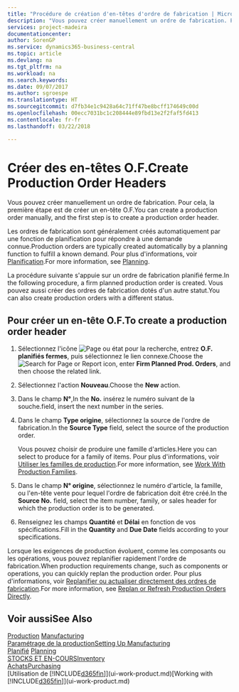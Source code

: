 ```yaml
---
title: "Procédure de création d'en-têtes d'ordre de fabrication | Microsoft Docs"
description: "Vous pouvez créer manuellement un ordre de fabrication. Pour cela, la première étape est de créer un en-tête O.F."
services: project-madeira
documentationcenter: 
author: SorenGP
ms.service: dynamics365-business-central
ms.topic: article
ms.devlang: na
ms.tgt_pltfrm: na
ms.workload: na
ms.search.keywords: 
ms.date: 09/07/2017
ms.author: sgroespe
ms.translationtype: HT
ms.sourcegitcommit: d7fb34e1c9428a64c71ff47be8bcff174649c00d
ms.openlocfilehash: 00ecc7031bc1c208444e89fbd13e2f2faf5fd413
ms.contentlocale: fr-fr
ms.lasthandoff: 03/22/2018

---
```

# <a name="create-production-order-headers"></a><span data-ttu-id="a3eda-103">Créer des en-têtes O.F.</span><span class="sxs-lookup"><span data-stu-id="a3eda-103">Create Production Order Headers</span></span>
<span data-ttu-id="a3eda-104">Vous pouvez créer manuellement un ordre de fabrication. Pour cela, la première étape est de créer un en-tête O.F.</span><span class="sxs-lookup"><span data-stu-id="a3eda-104">You can create a production order manually, and the first step is to create a production order header.</span></span>

<span data-ttu-id="a3eda-105">Les ordres de fabrication sont généralement créés automatiquement par une fonction de planification pour répondre à une demande connue.</span><span class="sxs-lookup"><span data-stu-id="a3eda-105">Production orders are typically created automatically by a planning function to fulfill a known demand.</span></span> <span data-ttu-id="a3eda-106">Pour plus d'informations, voir [Planification](production-planning.md).</span><span class="sxs-lookup"><span data-stu-id="a3eda-106">For more information, see [Planning](production-planning.md).</span></span>   

<span data-ttu-id="a3eda-107">La procédure suivante s'appuie sur un ordre de fabrication planifié ferme.</span><span class="sxs-lookup"><span data-stu-id="a3eda-107">In the following procedure, a firm planned production order is created.</span></span> <span data-ttu-id="a3eda-108">Vous pouvez aussi créer des ordres de fabrication dotés d'un autre statut.</span><span class="sxs-lookup"><span data-stu-id="a3eda-108">You can also create production orders with a different status.</span></span>  

## <a name="to-create-a-production-order-header"></a><span data-ttu-id="a3eda-109">Pour créer un en-tête O.F.</span><span class="sxs-lookup"><span data-stu-id="a3eda-109">To create a production order header</span></span>  
1.  <span data-ttu-id="a3eda-110">Sélectionnez l'icône ![Page ou état pour la recherche](media/ui-search/search_small.png "Page ou état pour la recherche"), entrez **O.F. planifiés fermes**, puis sélectionnez le lien connexe.</span><span class="sxs-lookup"><span data-stu-id="a3eda-110">Choose the ![Search for Page or Report](media/ui-search/search_small.png "Search for Page or Report icon") icon, enter **Firm Planned Prod. Orders**, and then choose the related link.</span></span>  
2.  <span data-ttu-id="a3eda-111">Sélectionnez l'action **Nouveau**.</span><span class="sxs-lookup"><span data-stu-id="a3eda-111">Choose the **New** action.</span></span>  
3.  <span data-ttu-id="a3eda-112">Dans le champ **N°**,</span><span class="sxs-lookup"><span data-stu-id="a3eda-112">In the **No.**</span></span> <span data-ttu-id="a3eda-113">insérez le numéro suivant de la souche.</span><span class="sxs-lookup"><span data-stu-id="a3eda-113">field, insert the next number in the series.</span></span>  
4.  <span data-ttu-id="a3eda-114">Dans le champ **Type origine**, sélectionnez la source de l'ordre de fabrication.</span><span class="sxs-lookup"><span data-stu-id="a3eda-114">In the **Source Type** field, select the source of the production order.</span></span>

    <span data-ttu-id="a3eda-115">Vous pouvez choisir de produire une famille d'articles.</span><span class="sxs-lookup"><span data-stu-id="a3eda-115">Here you can select to produce for a family of items.</span></span> <span data-ttu-id="a3eda-116">Pour plus d'informations, voir [Utiliser les familles de production](production-how-work-family.md).</span><span class="sxs-lookup"><span data-stu-id="a3eda-116">For more information, see [Work With Production Families](production-how-work-family.md).</span></span>
5.  <span data-ttu-id="a3eda-117">Dans le champ **N° origine**, sélectionnez le numéro d'article, la famille, ou l'en-tête vente pour lequel l'ordre de fabrication doit être créé.</span><span class="sxs-lookup"><span data-stu-id="a3eda-117">In the **Source No.** field, select the item number, family, or sales header for which the production order is to be generated.</span></span>  
6.  <span data-ttu-id="a3eda-118">Renseignez les champs **Quantité** et **Délai** en fonction de vos spécifications.</span><span class="sxs-lookup"><span data-stu-id="a3eda-118">Fill in the **Quantity** and **Due Date** fields according to your specifications.</span></span>  

<span data-ttu-id="a3eda-119">Lorsque les exigences de production évoluent, comme les composants ou les opérations, vous pouvez replanifier rapidement l'ordre de fabrication.</span><span class="sxs-lookup"><span data-stu-id="a3eda-119">When production requirements change, such as components or operations, you can quickly replan the production order.</span></span> <span data-ttu-id="a3eda-120">Pour plus d'informations, voir [Replanifier ou actualiser directement des ordres de fabrication](production-how-to-replan-refresh-production-orders.md).</span><span class="sxs-lookup"><span data-stu-id="a3eda-120">For more information, see [Replan or Refresh Production Orders Directly](production-how-to-replan-refresh-production-orders.md).</span></span> 

## <a name="see-also"></a><span data-ttu-id="a3eda-121">Voir aussi</span><span class="sxs-lookup"><span data-stu-id="a3eda-121">See Also</span></span>  
<span data-ttu-id="a3eda-122">[Production](production-manage-manufacturing.md)  </span><span class="sxs-lookup"><span data-stu-id="a3eda-122">[Manufacturing](production-manage-manufacturing.md)  </span></span>  
[<span data-ttu-id="a3eda-123">Paramétrage de la production</span><span class="sxs-lookup"><span data-stu-id="a3eda-123">Setting Up Manufacturing</span></span>](production-configure-production-processes.md)  
<span data-ttu-id="a3eda-124">[Planifié](production-planning.md)    </span><span class="sxs-lookup"><span data-stu-id="a3eda-124">[Planning](production-planning.md)    </span></span>  
[<span data-ttu-id="a3eda-125">STOCKS ET EN-COURS</span><span class="sxs-lookup"><span data-stu-id="a3eda-125">Inventory</span></span>](inventory-manage-inventory.md)  
[<span data-ttu-id="a3eda-126">Achats</span><span class="sxs-lookup"><span data-stu-id="a3eda-126">Purchasing</span></span>](purchasing-manage-purchasing.md)  
<span data-ttu-id="a3eda-127">[Utilisation de [!INCLUDE[d365fin](includes/d365fin_md.md)]](ui-work-product.md)</span><span class="sxs-lookup"><span data-stu-id="a3eda-127">[Working with [!INCLUDE[d365fin](includes/d365fin_md.md)]](ui-work-product.md)</span></span>


